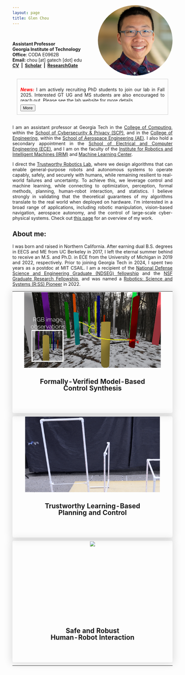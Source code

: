 ```yaml
---
layout: page
title: Glen Chou
---
```


<div style="display: flex; align-items: center; justify-content: center; gap: 0px;">
    <div style="flex: 1;">
        <span style="font-weight:bold">Assistant Professor</span><br>
        <span style="font-weight:bold">Georgia Institute of Technology</span><br>
        <span style="font-weight:bold">Office</span>: CODA E0962B<br>
        <span style="font-weight:bold">Email: </span>chou [at] gatech [dot] edu<br>
        <span style="font-weight:bold"> <a href="cv_10_22_24.pdf"> CV</a>&nbsp;&nbsp;|&nbsp;  </span>
        <span style="font-weight:bold"><i class="ai ai-google-scholar-square ai-1x"></i> <a href="https://scholar.google.com/citations?user=90whi3wAAAAJ&hl">Scholar</a>&nbsp;&nbsp;|&nbsp;  </span>
        <span style="font-weight:bold"><i class="ai ai-researchgate-square ai-1x"></i> <a href="https://www.researchgate.net/profile/Glen_Chou"> ResearchGate</a>  </span>
    </div>
    <div style="flex: 1;">
        <img align="right" id="responsive-image" src="images/glen.png" style="margin: -80px 0px 10px 10px; width: 235px; border-radius:50%; transition: margin-top 0.3s ease;">
    </div>
</div>

<div style="width: 90%; max-width: 1200px; overflow: hidden; border: 1px solid #ccc; padding: 10px; margin:  0 auto;">
  <div id="content" style="max-height: 60px; overflow: hidden; transition: max-height 0.5s ease;">
    <p><span style="color:  red;"><b><i>News:</i></b></span> I am actively recruiting PhD students to join our lab in Fall 2025. Interested GT UG and MS students are also encouraged to reach out. Please see the <a href="https://trustworthyrobotics.github.io/">lab website</a> for more details.</p>
    <p><i><b>Oct. 22, 2024.</b></i> I am joining Georgia Tech as an assistant professor in Nov. 2024.</p>
  </div>
  <button id="moreButton" onclick="revealMore()" style="margin-top: 10px;">More</button>
</div>
<br>

<p>I am an assistant professor at Georgia Tech in the <a href="https://www.cc.gatech.edu/">College of Computing</a>, within the <a href="https://scp.cc.gatech.edu/">School of Cybersecurity & Privacy (SCP)</a>, and in the <a href="https://coe.gatech.edu/">College of Engineering</a>, within the <a href="https://ae.gatech.edu/">School of Aerospace Engineering (AE)</a>. I also hold a secondary appointment in the <a href="https://ece.gatech.edu/">School of Electrical and Computer Engineering (ECE)</a>, and I am on the faculty of the <a href="https://research.gatech.edu/robotics">Institute for Robotics and Intelligent Machines (IRIM)</a> and <a href="https://ml.gatech.edu/">Machine Learning Center</a>.</p>

<!-- ## Research focus: -->
<p> I direct the <a href="https://trustworthyrobotics.github.io/">Trustworthy Robotics Lab</a>, where we design algorithms that can enable general-purpose robots and autonomous systems to operate capably, safely, and securely with humans, while remaining resilient to real-world failures and uncertainty. To achieve this, we leverage control and machine learning, while connecting to optimization, perception, formal methods, planning, human-robot interaction, and statistics. I believe strongly in validating that the theoretical guarantees of my algorithms translate to the real world when deployed on hardware. I'm interested in a broad range of applications, including robotic manipulation, vision-based navigation, aerospace autonomy, and the control of large-scale cyber-physical systems. Check out <a href="projects/">this page</a> for an overview of my work. </p>

## About me:

<style>
    p {
        text-align: justify;
    }
</style>
<p>I was born and raised in Northern California. After earning dual B.S. degrees in EECS and ME from UC Berkeley in 2017, I left the eternal summer behind to receive an M.S. and Ph.D. in ECE from the University of Michigan in 2019 and 2022, respectively. Prior to joining Georgia Tech in 2024, I spent two years as a postdoc at MIT CSAIL. I am a recipient of the <a href="https://ndseg.sysplus.com/NDSEG/Awardees/FY2019">National Defense Science and Engineering Graduate (NDSEG) fellowship</a> and the <a href="https://www.research.gov/grfp/AwardeeList.do?method=sort">NSF Graduate Research Fellowship</a>, and was named a <a href="https://sites.google.com/view/rsspioneers2022/">Robotics: Science and Systems (R:SS) Pioneer</a> in 2022.</p>

<!-- <h2 id="research-overview">Research overview:</h2>
<div style="width: 100%; text-align: center;">
<iframe width="528" height="297"
src="https://www.youtube.com/embed/replacehere" 
frameborder="0" 
allow="accelerometer; autoplay; encrypted-media; gyroscope; picture-in-picture" 
allowfullscreen></iframe>
</div> -->

<style>
    table.areas {
        display: table;
        text-align: center;
        margin: 0 auto;
    }
    table.areas tr {
        display: table-cell;
        width: 33%;
        border-radius: 5px;
        box-shadow: 0 0 25px 5px rgba(0,0,0,0.12);
    }
    table.areas tr:hover {
        background-color: rgba(0,117,97,0.2);
        cursor: pointer;
    }
    table.areas tr td {
        display: block;
    }
    table.areas tr td.ar_img {
        display: flex;
        align-items: center;
        justify-content: center;
        height: 17em;
    }
    table.areas tr td.ar_img img {
        height:100%;
        object-fit: cover;
        padding-bottom: 0;
    }
    table.areas tr td.ar_text {
        display: block;
        height: 5em;
        vertical-align: top;
        padding-top: 0;
        padding-bottom: 1vh;
        line-height: 1;
    }
    @media screen and (max-width: 1024px) {
        table.areas tr {
            display: block;
            width: 100%; /* Set the width to 100% for smaller screens */
            box-sizing: border-box;
            margin-bottom: 10px; /* Adjust as needed */
        }
    }
</style>

<table class="areas">
        <tr onclick="window.location='projects/verified_control'">
                <td class="ar_img"><img src="/images/isls.gif"/></td>
                <td class="ar_text"><h2 style="font-size:1.5em"><a>Formally-Verified Model-Based <br> Control Synthesis</a></h2></td>
        </tr>
        <tr onclick="window.location='projects/learning_based_control'">
                <td class="ar_img"><img src="/images/icra_23b_alt.gif" /></td>
                <td class="ar_text"><h2 style="font-size:1.5em"><a>Trustworthy Learning-Based <br> Planning and Control <br></a></h2></td>
        </tr>
        <tr onclick="window.location='projects/safe_lfd'">
                <td class="ar_img"><img src="/images/auro_22_02.gif" /></td>
                <td class="ar_text"><h2 style="font-size:1.5em"><a>Safe and Robust <br> Human-Robot Interaction</a></h2></td>
        </tr>
</table>

<script>
  function revealMore() {
    var content = document.getElementById("content");
    var button = document.getElementById("moreButton");
    var currentHeight = content.clientHeight;
    var lineHeight = 20; // Adjust based on your content's line height
    var newHeight = currentHeight + lineHeight * 10; // Reveal 3 more lines

    if (newHeight < content.scrollHeight) {
      content.style.maxHeight = newHeight + "px";
    } else {
      content.style.maxHeight = content.scrollHeight + "px";
      button.style.display = "none"; // Hide the button when all content is revealed
    }
  }
</script>
